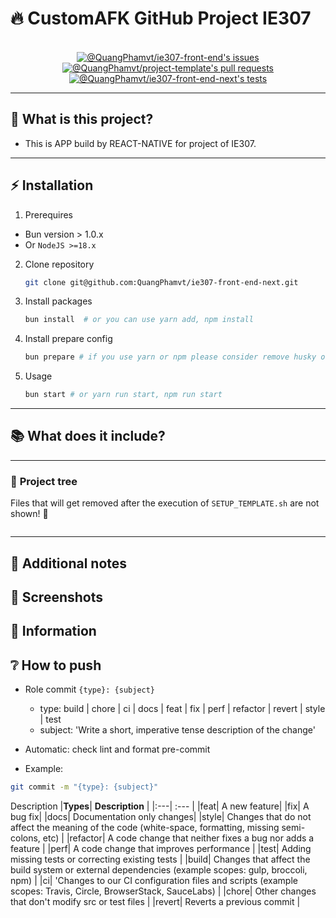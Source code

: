 <!-- markdownlint-disable MD032 MD033-->
# 🔥 **CustomAFK GitHub Project IE307**

<p align="center">
  <br>
  <a href="https://github.com/QuangPhamvt/ie307-front-end-next/issues">
    <img src="https://img.shields.io/github/issues-closed/QuangPhamvt/ie307-front-end-next?color=0088ff&style=for-the-badge&logo=github" alt="@QuangPhamvt/ie307-front-end's issues"/>
  </a>
  <a href="https://github.com/QuangPhamvt/ie307-front-end-next/pulls">
    <img src="https://img.shields.io/github/issues-pr-closed/QuangPhamvt/ie307-front-end-next?color=0088ff&style=for-the-badge&logo=github" alt="@QuangPhamvt/project-template's pull requests"/>
  </a>
  <a href="https://github.com/QuangPhamvt/ie307-front-end-next/actions/workflows/deploy.yml">
    <img src="https://github.com/QuangPhamvt/ie307-front-end-next/actions/workflows/deploy.yml/badge.svg" alt="@QuangPhamvt/ie307-front-end-next's tests">
  </a>
</p>

---

## 🤔 **What is this project?**

* This is APP build by REACT-NATIVE for project of IE307.

---

## ⚡ **Installation**

1. Prerequires
- Bun version > 1.0.x 
- Or `NodeJS >=18.x`
2. Clone repository
   ```bash
   git clone git@github.com:QuangPhamvt/ie307-front-end-next.git
   ```
3. Install packages
   ```bash
   bun install  # or you can use yarn add, npm install
   ```
4. Install prepare config
   ```bash
   bun prepare # if you use yarn or npm please consider remove husky or re-config .husky folder
   ```
6. Usage
   ```bash
   bun start # or yarn run start, npm run start
   ```


---

## 📚 **What does it include?**


---

### 🌲 **Project tree**

Files that will get removed after the execution of `SETUP_TEMPLATE.sh` are not shown! 🙈

```text
```

---

## 📝 **Additional notes**

## 📸 **Screenshots**

## 📖 **Information**

## ❔ **How to push**

- Role commit
  `{type}: {subject}`
  - type: build | chore | ci | docs | feat | fix | perf | refactor | revert | style | test
  - subject: 'Write a short, imperative tense description of the change'
- Automatic: check lint and format pre-commit

- Example:

```bash
git commit -m "{type}: {subject}"
```

Description
|**Types**| **Description** |
|:---| :--- |
|feat| A new feature|
|fix| A bug fix|
|docs| Documentation only changes|
|style| Changes that do not affect the meaning of the code (white-space, formatting, missing semi-colons, etc) |
|refactor| A code change that neither fixes a bug nor adds a feature |
|perf| A code change that improves performance |
|test| Adding missing tests or correcting existing tests |
|build| Changes that affect the build system or external dependencies (example scopes: gulp, broccoli, npm) |
|ci| 'Changes to our CI configuration files and scripts (example scopes: Travis, Circle, BrowserStack, SauceLabs) |
|chore| Other changes that don't modify src or test files |
|revert| Reverts a previous commit |



